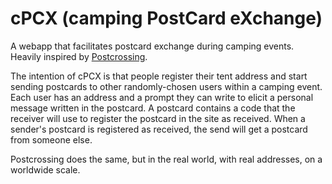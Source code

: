 cPCX (camping PostCard eXchange)
================================

A webapp that facilitates postcard exchange during camping events. Heavily inspired by [Postcrossing](https://www.postcrossing.com).

The intention of cPCX is that people register their tent address and start sending postcards to other randomly-chosen users within a camping event. Each user has an address and a prompt they can write to elicit a personal message written in the postcard. A postcard contains a code that the receiver will use to register the postcard in the site as received. When a sender's postcard is registered as received, the send will get a postcard from someone else.

Postcrossing does the same, but in the real world, with real addresses, on a worldwide scale.